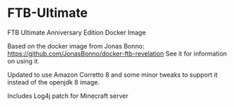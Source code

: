 # FTB-Ultimate
FTB Ultimate Anniversary Edition Docker Image

Based on the docker image from Jonas Bonno: https://github.com/JonasBonno/docker-ftb-revelation See it for information on using it.

Updated to use Amazon Corretto 8 and some minor tweaks to support it instead of the openjdk 8 image.

Includes Log4j patch for Minecraft server
